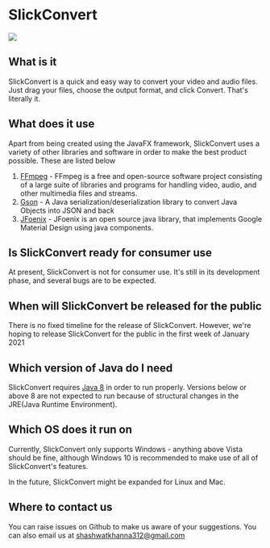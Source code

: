 # SlickConvert

![](https://i.imgur.com/BoCfRBg.png)

## What is it

SlickConvert is a quick and easy way to convert your video and audio files. Just drag your files, choose the output format, and click Convert. That's literally it. 

## What does it use

Apart from being created using the JavaFX framework, SlickConvert uses a variety of other libraries and software in order to make the best product possible. These are listed below 

1. [FFmpeg](https://ffmpeg.org/) - FFmpeg is a free and open-source software project consisting of a large suite of libraries and programs for handling video, audio, and other multimedia files and streams.
2. [Gson](https://github.com/google/gson) - A Java serialization/deserialization library to convert Java Objects into JSON and back
3. [JFoenix](http://jfoenix.com/) - JFoenix is an open source java library, that implements Google Material Design using java components.

## Is SlickConvert ready for consumer use

At present, SlickConvert is not for consumer use. It's still in its development phase, and several bugs are to be expected. 

## When will SlickConvert be released for the public

There is no fixed timeline for the release of SlickConvert. However, we're hoping to release SlickConvert for the public in the first week of January 2021

## Which version of Java do I need

SlickConvert requires [Java 8](https://www.oracle.com/java/technologies/javase-jre8-downloads.html) in order to run properly. Versions below or above 8 are not expected to run because of structural changes in the JRE(Java Runtime Environment). 

## Which OS does it run on

Currently, SlickConvert only supports Windows - anything above Vista should be fine, although Windows 10 is recommended to make use of all of SlickConvert's features. 

In the future, SlickConvert might be expanded for Linux and Mac. 

## Where to contact us

You can raise issues on Github to make us aware of your suggestions. You can also email us at shashwatkhanna312@gmail.com
